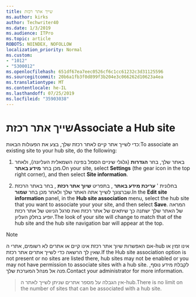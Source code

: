 ```yaml
---
title: שייך אתר רכזת
ms.author: kirks
author: Techwriter40
ms.date: 1/3/2019
ms.audience: ITPro
ms.topic: article
ROBOTS: NOINDEX, NOFOLLOW
localization_priority: Normal
ms.custom:
- "1012"
- "5300012"
ms.openlocfilehash: 651df67ea7eec0526cf6c1cc61232c3d31125596
ms.sourcegitcommit: 20b6a1fb3f0d899f3b204e3c066262d10623a4ea
ms.translationtype: MT
ms.contentlocale: he-IL
ms.lasthandoff: 07/25/2019
ms.locfileid: "35903038"
---
```

# <a name="associate-a-hub-site"></a><span data-ttu-id="6e1a9-102">שייך אתר רכזת</span><span class="sxs-lookup"><span data-stu-id="6e1a9-102">Associate a Hub site</span></span>

<span data-ttu-id="6e1a9-103">כדי לשייך אתר קיים לאתר רכזת שלך, בצע את הפעולות הבאות:</span><span class="sxs-lookup"><span data-stu-id="6e1a9-103">To associate an existing site to your hub site, do the following:</span></span>
  
1. <span data-ttu-id="6e1a9-104">באתר שלך, בחר **הגדרות** (גלגלי שיניים הסמל בפינה השמאלית העליונה), ולאחר מכן בחר **מידע באתר**.</span><span class="sxs-lookup"><span data-stu-id="6e1a9-104">On your site, select **Settings** (the gear icon in the top right corner), and then select **Site information**.</span></span>

2. <span data-ttu-id="6e1a9-105">בחלונית ' **עריכת מידע באתר** , בתפריט **שיוך אתר רכזת** , בחר באתר הרכזת שברצונך לשייך אתה האתר שלך ולאחר מכן בחר **שמור**.</span><span class="sxs-lookup"><span data-stu-id="6e1a9-105">In the **Edit site information** panel, in the **Hub site association** menu, select the hub site that you want to associate your your site, and then select **Save**.</span></span> <span data-ttu-id="6e1a9-106">המראה של האתר שלך ישתנה כך שיתאים של אתר רכזת ואת סרגל הניווט של אתר רכזת יופיע בחלק העליון.</span><span class="sxs-lookup"><span data-stu-id="6e1a9-106">The look of your site will change to match that of the hub site and the hub site navigation bar will appear at the top.</span></span>

 > [!Note]
><span data-ttu-id="6e1a9-107">אם האפשרות שיוך אתר רכזת אינו קיים או אתרים לא רשומים, אתרי ה-hub אינו זמין או שאין לך הרשאה כדי לשייך אתרים אתר רכזת.</span><span class="sxs-lookup"><span data-stu-id="6e1a9-107">If the Hub site association option is not present or no sites are listed there, hub sites may not be enabled or you may not have permission to associate sites with a hub site.</span></span> <span data-ttu-id="6e1a9-108">לקבלת מידע נוסף, פנה אל מנהל המערכת שלך.</span><span class="sxs-lookup"><span data-stu-id="6e1a9-108">Contact your administrator for more information.</span></span>

><span data-ttu-id="6e1a9-109">אין הגבלה על מספר אתרים שניתן לשייך לאתר ה-hub.</span><span class="sxs-lookup"><span data-stu-id="6e1a9-109">There is no limit on the number of sites that can be associated with a hub site.</span></span>
  